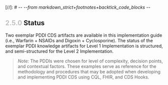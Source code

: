 [//]: # -*- --from markdown_strict+footnotes+backtick_code_blocks -*-

<!-- backticks refer to elements and hooks only -->

<!-- camel case for resources only, capitalize service name (e.g., Order Select Service or Order Sign Service) -->



## <span style="color:silver"> 2.5.0 </span> Status
Two exemplar PDDI CDS artifacts are available in this implementation guide (i.e., Warfarin + NSAIDs and Digoxin + Cyclosporine). The status of the exemplar PDDI knowledge artifacts for Level 1 Implementation is structured, and semi-structured for the Level 2 Implementation.

> *Note:* The PDDIs were chosen for level of complexity, decision points, and contextual factors. These examples serve as reference for the methodology and procedures that may be adopted when developing and implementing PDDI CDS using CQL, FHIR, and CDS Hooks.



